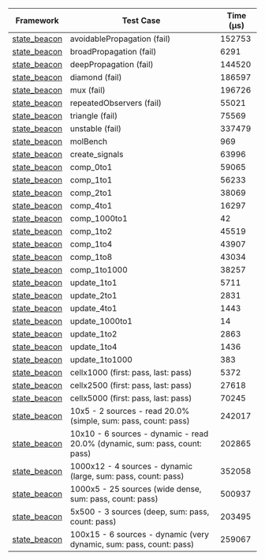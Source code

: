 | Framework | Test Case | Time (μs) |
| --- | --- | --- |
| [state_beacon](https://github.com/jinyus/dart_beacon) | avoidablePropagation (fail) | 152753 |
| [state_beacon](https://github.com/jinyus/dart_beacon) | broadPropagation (fail) | 6291 |
| [state_beacon](https://github.com/jinyus/dart_beacon) | deepPropagation (fail) | 144520 |
| [state_beacon](https://github.com/jinyus/dart_beacon) | diamond (fail) | 186597 |
| [state_beacon](https://github.com/jinyus/dart_beacon) | mux (fail) | 196726 |
| [state_beacon](https://github.com/jinyus/dart_beacon) | repeatedObservers (fail) | 55021 |
| [state_beacon](https://github.com/jinyus/dart_beacon) | triangle (fail) | 75569 |
| [state_beacon](https://github.com/jinyus/dart_beacon) | unstable (fail) | 337479 |
| [state_beacon](https://github.com/jinyus/dart_beacon) | molBench | 969 |
| [state_beacon](https://github.com/jinyus/dart_beacon) | create_signals | 63996 |
| [state_beacon](https://github.com/jinyus/dart_beacon) | comp_0to1 | 59065 |
| [state_beacon](https://github.com/jinyus/dart_beacon) | comp_1to1 | 56233 |
| [state_beacon](https://github.com/jinyus/dart_beacon) | comp_2to1 | 38069 |
| [state_beacon](https://github.com/jinyus/dart_beacon) | comp_4to1 | 16297 |
| [state_beacon](https://github.com/jinyus/dart_beacon) | comp_1000to1 | 42 |
| [state_beacon](https://github.com/jinyus/dart_beacon) | comp_1to2 | 45519 |
| [state_beacon](https://github.com/jinyus/dart_beacon) | comp_1to4 | 43907 |
| [state_beacon](https://github.com/jinyus/dart_beacon) | comp_1to8 | 43034 |
| [state_beacon](https://github.com/jinyus/dart_beacon) | comp_1to1000 | 38257 |
| [state_beacon](https://github.com/jinyus/dart_beacon) | update_1to1 | 5711 |
| [state_beacon](https://github.com/jinyus/dart_beacon) | update_2to1 | 2831 |
| [state_beacon](https://github.com/jinyus/dart_beacon) | update_4to1 | 1443 |
| [state_beacon](https://github.com/jinyus/dart_beacon) | update_1000to1 | 14 |
| [state_beacon](https://github.com/jinyus/dart_beacon) | update_1to2 | 2863 |
| [state_beacon](https://github.com/jinyus/dart_beacon) | update_1to4 | 1436 |
| [state_beacon](https://github.com/jinyus/dart_beacon) | update_1to1000 | 383 |
| [state_beacon](https://github.com/jinyus/dart_beacon) | cellx1000 (first: pass, last: pass) | 5372 |
| [state_beacon](https://github.com/jinyus/dart_beacon) | cellx2500 (first: pass, last: pass) | 27618 |
| [state_beacon](https://github.com/jinyus/dart_beacon) | cellx5000 (first: pass, last: pass) | 70245 |
| [state_beacon](https://github.com/jinyus/dart_beacon) | 10x5 - 2 sources - read 20.0% (simple, sum: pass, count: pass) | 242017 |
| [state_beacon](https://github.com/jinyus/dart_beacon) | 10x10 - 6 sources - dynamic - read 20.0% (dynamic, sum: pass, count: pass) | 202865 |
| [state_beacon](https://github.com/jinyus/dart_beacon) | 1000x12 - 4 sources - dynamic (large, sum: pass, count: pass) | 352058 |
| [state_beacon](https://github.com/jinyus/dart_beacon) | 1000x5 - 25 sources (wide dense, sum: pass, count: pass) | 500937 |
| [state_beacon](https://github.com/jinyus/dart_beacon) | 5x500 - 3 sources (deep, sum: pass, count: pass) | 203495 |
| [state_beacon](https://github.com/jinyus/dart_beacon) | 100x15 - 6 sources - dynamic (very dynamic, sum: pass, count: pass) | 259067 |
